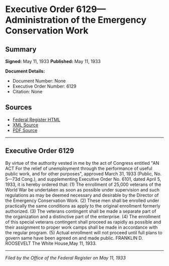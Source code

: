 # Executive Order 6129—Administration of the Emergency Conservation Work

## Summary

**Signed:** May 11, 1933
**Published:** May 11, 1933

**Document Details:**
- Document Number: None
- Executive Order Number: 6129
- Citation: None

## Sources
- [Federal Register HTML](https://www.presidency.ucsb.edu/documents/executive-order-6129-administration-the-emergency-conservation-work)
- [XML Source](None)
- [PDF Source](None)

---

## Executive Order 6129

By virtue of the authority vested in me by the act of Congress entitled "AN ACT For the relief of unemployment through the performance of useful public work, and for other purposes", approved March 31, 1933 (Public, No. 5—73d Cong.), and supplementing Executive Order No. 6101, dated April 5, 1933, it is hereby ordered that:
    (1) The enrollment of 25,000 veterans of the World War be undertaken as soon as possible under supervision and such regulations as may be deemed necessary and desirable by the Director of the Emergency Conservation Work.
    (2) These men shall be enrolled under practically the same conditions as apply to the original enrollment formerly authorized.
    (3) The veterans contingent shall be made a separate part of the organization and a distinctive part of the enterprise.
    (4) The enrollment of this special veterans contingent shall proceed as rapidly as possible and their assignment to proper work camps shall be made in accordance with the regular program.
    (5) Actual enrollment will not proceed until full plans to govern same have been agreed on and made public.
FRANKLIN D. ROOSEVELT
The White House,May 11, 1933.

---

*Filed by the Office of the Federal Register on May 11, 1933*
